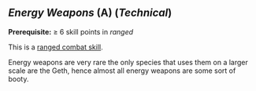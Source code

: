 ## *Energy Weapons* (A) (*Technical*)

**Prerequisite:** ≥ 6 skill points in *ranged*

This is a [ranged combat skill](skills/ranged-combat-skills.md).

Energy weapons are very rare the only species that uses them on a larger scale are the Geth, hence almost all energy
weapons are some sort of booty.
